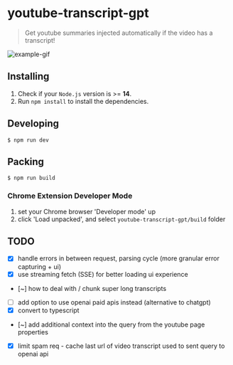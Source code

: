 # youtube-transcript-gpt

> Get youtube summaries injected automatically if the video has a transcript!

![example-gif](./example.gif)

## Installing

1. Check if your `Node.js` version is >= **14**.
2. Run `npm install` to install the dependencies.

## Developing

```shell
$ npm run dev
```

## Packing

```shell
$ npm run build
```

### Chrome Extension Developer Mode

1. set your Chrome browser 'Developer mode' up
2. click 'Load unpacked', and select `youtube-transcript-gpt/build` folder

## TODO

- [x] handle errors in between request, parsing cycle (more granular error capturing + ui)
- [x] use streaming fetch (SSE) for better loading ui experience
- [~] how to deal with / chunk super long transcripts
- [ ] add option to use openai paid apis instead (alternative to chatgpt)
- [x] convert to typescript
- [~] add additional context into the query from the youtube page properties
- [x] limit spam req - cache last url of video transcript used to sent query to openai api
